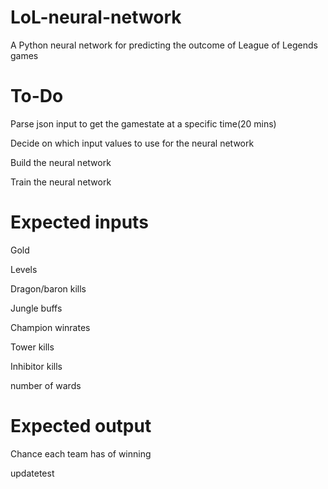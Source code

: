 # LoL-neural-network
A Python neural network for predicting the outcome of League of Legends games

# To-Do
Parse json input to get the gamestate at a specific time(20 mins)

Decide on which input values to use for the neural network

Build the neural network

Train the neural network

# Expected inputs
Gold

Levels

Dragon/baron kills

Jungle buffs

Champion winrates

Tower kills

Inhibitor kills

number of wards

# Expected output
Chance each team has of winning

updatetest
